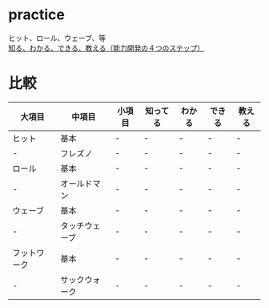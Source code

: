 # practice

ヒット、ロール、ウェーブ、等  
[知る、わかる、できる、教える（能力開発の４つのステップ）](https://globis.jp/article/5149)

# 比較

|  大項目  |  中項目  |  小項目  |  知ってる  |  わかる  |  できる  |  教える  |
| ---- | ---- | ---- | ---- | ---- | ---- | ---- |
|  ヒット  |  基本  |  -  |  -  |  -  |  -  |  -  |
|  -  |  フレズノ  |  -  |  -  |  -  |  -  |  -  |
|  ロール  |  基本  |  -  |  -  |  -  |  -  |  -  |
|  -  |  オールドマン  |  -  |  -  |  -  |  -  |  -  |
|  ウェーブ  |  基本  |  -  |  -  |  -  |  -  |  -  |
|  -  |  タッチウェーブ  |  -  |  -  |  -  |  -  |  -  |
|  フットワーク  |  基本  |  -  |  -  |  -  |  -  |  -  |
|  -  |  サックウォーク  |  -  |  -  |  -  |  -  |  -  |
